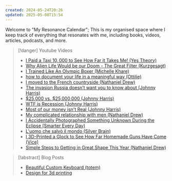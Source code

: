 ```yaml
---
created: 2024-05-24T20:26
updated: 2025-05-08T15:54
---
```

Welcome to "My Resonance Calendar"; This is my organised space where I keep track of everything that resonates with me, including books, videos, articles, podcasts, and more.

>[!danger] Youtube Videos
>- [I Paid a Taxi $10,000$ to See How Far it Takes Me! (Yes Theory)](https://www.youtube.com/watch?v=_TedFmvfCYo)
>- [Why Alien Life Would be our Doom - The Great Filter (Kurzgesagt)](https://www.youtube.com/watch?v=UjtOGPJ0URM)
>- [I Trained Like An Olympic Boxer (Michelle Khare)](https://www.youtube.com/watch?v=LZanXTAeqGc)
>- [how to document your life in a meaningful way (Ottilie)](https://www.youtube.com/watch?v=uD-5v7pVruo)
>- [I moved to the French countryside (Nathaniel Drew)](https://www.youtube.com/watch?v=__UNhmnQgzU)
>- [The invasion Russia doesn’t want you to know about (Johnny Harris)](https://www.youtube.com/watch?v=Sge5Y-G8Jds)
>- [$25,000 vs. $25,000,000 (Johnny Harris)](https://youtu.be/NfMdvee5HoY)
>- [WTF is Recession (Johnny Harris)](https://youtu.be/EhyOQ0QMINg)
>- [Most of our money isn't Real (Johnny Harris)](https://youtu.be/E_VKZ6dzauo)
>- [My complicated relationship with men (Nathaniel Drew)](https://www.youtube.com/watch?v=7LdSlXyg3mI)
>- [I Accidentally Photographed Something Unknown During the Eclipse (Smarter Every Day)](https://www.youtube.com/watch?v=bQF51mqzrY4)
>- [L'uomo che salvò il mondo (Silver Brain)](https://www.youtube.com/watch?v=YDKWbWHfeYY)
>- [I 3D-Printed a Glock to See How Far Homemade Guns Have Come (Vice)](https://www.youtube.com/watch?v=C4dBuPJ9p7A)
>- [Simple Steps to Getting in Great Shape This Year (Nathaniel Drew)](https://www.youtube.com/watch?v=WW1ocOqC5Ys)

>[!abstract] Blog Posts
>- [Beautiful Custom Keyboard (totem)](https://www.hackster.io/geist/totem-a-tiny-splitkeyboard-with-splay-cb2e43)
>- [Design for 3d printing](https://blog.rahix.de/design-for-3d-printing/)

